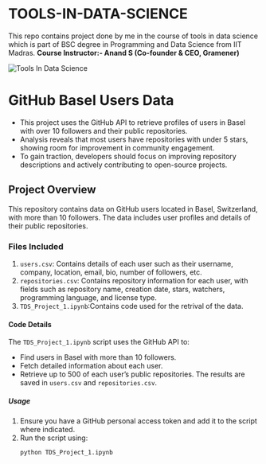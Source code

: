 # TOOLS-IN-DATA-SCIENCE
This repo contains project done by me in the course of tools in data science which is part of BSC degree in Programming and Data Science from IIT Madras.
**Course Instructor:- Anand S (Co-founder & CEO, Gramener)**

![Tools In Data Science](https://github.com/user-attachments/assets/b20faecc-b2fe-4a52-b505-79727e882503)

# GitHub Basel Users Data
- This project uses the GitHub API to retrieve profiles of users in Basel with over 10 followers and their public repositories.
- Analysis reveals that most users have repositories with under 5 stars, showing room for improvement in community engagement.
- To gain traction, developers should focus on improving repository descriptions and actively contributing to open-source projects.

## Project Overview
This repository contains data on GitHub users located in Basel, Switzerland, with more than 10 followers. The data includes user profiles and details of their public repositories.

### Files Included
1. `users.csv`: Contains details of each user such as their username, company, location, email, bio, number of followers, etc.
2. `repositories.csv`: Contains repository information for each user, with fields such as repository name, creation date, stars, watchers, programming language, and license type.
3. `TDS_Project_1.ipynb`:Contains code used for the retrival of the data.
#### Code Details
The `TDS_Project_1.ipynb` script uses the GitHub API to:
- Find users in Basel with more than 10 followers.
- Fetch detailed information about each user.
- Retrieve up to 500 of each user’s public repositories.
The results are saved in `users.csv` and `repositories.csv`.

##### Usage
1. Ensure you have a GitHub personal access token and add it to the script where indicated.
2. Run the script using:
   ```bash
   python TDS_Project_1.ipynb

